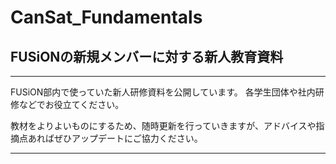 # CanSat_Fundamentals
## FUSiONの新規メンバーに対する新人教育資料
___
FUSiON部内で使っていた新人研修資料を公開しています。
各学生団体や社内研修などでお役立てください。

教材をよりよいものにするため、随時更新を行っていきますが、アドバイスや指摘点あればぜひアップデートにご協力ください。
___
